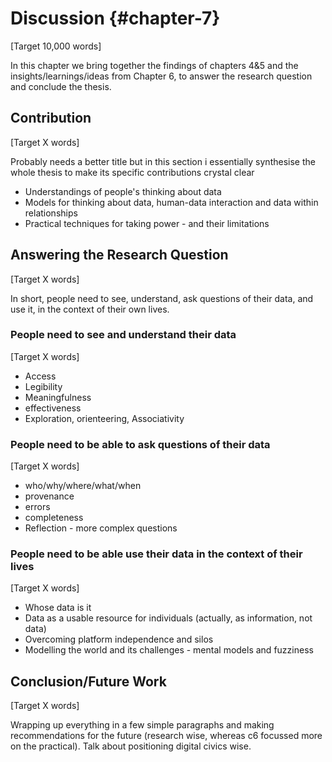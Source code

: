 Discussion {#chapter-7}
=======================
[Target 10,000 words]

In this chapter we bring together the findings of chapters 4&5 and the insights/learnings/ideas from Chapter 6, to answer the research question and conclude the thesis.

Contribution
------------------------
[Target X words]

Probably needs a better title but in this section i essentially synthesise the whole thesis to make its specific contributions crystal clear
- Understandings of people's thinking about data
- Models for thinking about data, human-data interaction and data within relationships
- Practical techniques for taking power - and their limitations

Answering the Research Question
--------------------------
[Target X words]

In short, people need to see, understand, ask questions of their data, and use it, in the context of their own lives.

### People need to see and understand their data
[Target X words]

- Access
- Legibility
- Meaningfulness
- effectiveness
- Exploration, orienteering, Associativity


### People need to be able to ask questions of their data
[Target X words]

 - who/why/where/what/when
 - provenance
 - errors
 - completeness
 - Reflection - more complex questions

### People need to be able use their data in the context of their lives
[Target X words]

- Whose data is it
- Data as a usable resource for individuals (actually, as information, not data)
- Overcoming platform independence and silos
- Modelling the world and its challenges - mental models and fuzziness

Conclusion/Future Work
----------
[Target X words]

Wrapping up everything in a few simple paragraphs and making recommendations for the future (research wise, whereas c6 focussed more on the practical). Talk about positioning digital civics wise.
